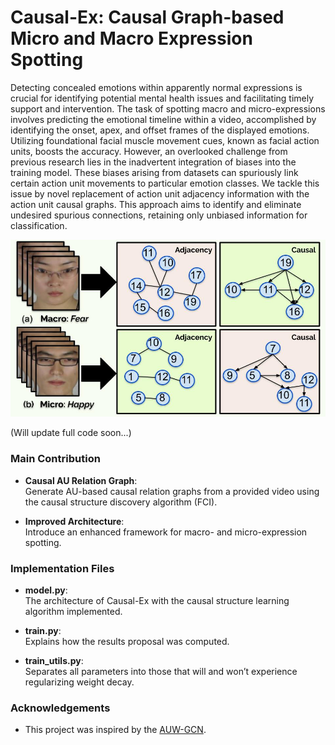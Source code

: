 # Causal-Ex: Causal Graph-based Micro and Macro Expression Spotting

Detecting concealed emotions within apparently normal expressions is crucial for identifying potential mental health issues and facilitating timely support and intervention. The task of spotting macro and micro-expressions involves predicting the emotional timeline within a video, accomplished by identifying the onset, apex, and offset frames of the displayed emotions. Utilizing foundational facial muscle movement cues, known as facial action units, boosts the accuracy. However, an overlooked challenge from previous research lies in the inadvertent integration of biases into the training model. These biases arising from datasets can spuriously link certain action unit movements to particular emotion classes. We tackle this issue by novel replacement of action unit adjacency information with the action unit causal graphs. This approach aims to identify and eliminate undesired spurious connections, retaining only unbiased information for classification. 

![Alt text](./intro.jpg)

(Will update full code soon...) 

### Main Contribution

- **Causal AU Relation Graph**:  
  Generate AU-based causal relation graphs from a provided video using the causal structure discovery algorithm (FCI).
  
- **Improved Architecture**:  
  Introduce an enhanced framework for macro- and micro-expression spotting.

### Implementation Files

- **model.py**:  
  The architecture of Causal-Ex with the causal structure learning algorithm implemented.
  
- **train.py**:  
  Explains how the results proposal was computed.
  
- **train_utils.py**:  
  Separates all parameters into those that will and won’t experience regularizing weight decay.

### Acknowledgements

- This project was inspired by the [AUW-GCN](https://github.com/xjtupanda/auw-gcn).
